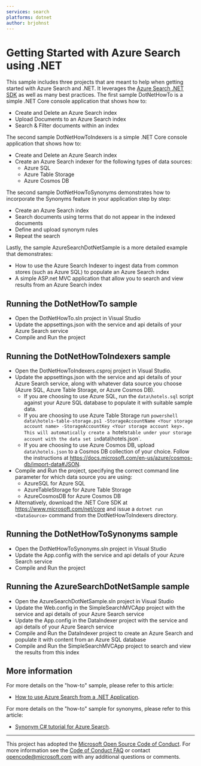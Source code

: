 ```yaml
---
services: search
platforms: dotnet
author: brjohnst
---
```


# Getting Started with Azure Search using .NET

This sample includes three projects that are meant to help when getting started with Azure Search and .NET.  It leverages the [Azure Search .NET SDK](https://aka.ms/search-sdk) as well as many best practices. The first sample DotNetHowTo is a simple .NET Core console application that shows how to:

* Create and Delete an Azure Search index
* Upload Documents to an Azure Search index
* Search & Filter documents within an index

The second sample DotNetHowToIndexers is a simple .NET Core console application that shows how to:

* Create and Delete an Azure Search index
* Create an Azure Search indexer for the following types of data sources:
  * Azure SQL
  * Azure Table Storage
  * Azure Cosmos DB

The second sample DotNetHowToSynonyms demonstrates how to incorporate the Synonyms feature in your application step by step:

* Create an Azure Search index
* Search documents using terms that do not appear in the indexed documents
* Define and upload synonym rules
* Repeat the search

Lastly, the sample AzureSearchDotNetSample is a more detailed example that demonstrates:

* How to use the Azure Search Indexer to ingest data from common stores (such as Azure SQL) to populate an Azure Search index
* A simple ASP.net MVC application that allow you to search and view results from an Azure Search index

## Running the DotNetHowTo sample

* Open the DotNetHowTo.sln project in Visual Studio
* Update the appsettings.json with the service and api details of your Azure Search service
* Compile and Run the project

## Running the DotNetHowToIndexers sample

* Open the DotNetHowToIndexers.csproj project in Visual Studio.
* Update the appsettings.json with the service and api details of your Azure Search service,
  along with whatever data source you choose (Azure SQL, Azure Table Storage, or Azure Cosmos DB).
  * If you are choosing to use Azure SQL, run the `data\hotels.sql` script against your Azure SQL database
    to populate it with suitable sample data.
  * If you are choosing to use Azure Table Storage run `powershell data\hotels-table-storage.ps1 -StorageAccountName <Your storage account name> -StorageAccountKey <Your storage account key>.
    This will automatically create a `hotels` table under your storage account with the data set in `data\hotels.json`.
  * If you are choosing to use Azure Cosmos DB, upload `data\hotels.json` to a Cosmos DB collection of your choice.
    Follow the instructions at https://docs.microsoft.com/en-us/azure/cosmos-db/import-data#JSON.
* Compile and Run the project, specifying the correct command line parameter for which data source you are using:
  * AzureSQL for Azure SQL
  * AzureTableStorage for Azure Table Storage
  * AzureCosmosDB for Azure Cosmos DB
* Alternatively, download the .NET Core SDK at https://www.microsoft.com/net/core and
  issue a `dotnet run <DataSource>` command from the DotNetHowToIndexers directory.

## Running the DotNetHowToSynonyms sample

* Open the DotNetHowToSynonyms.sln project in Visual Studio
* Update the App.config with the service and api details of your Azure Search service
* Compile and Run the project

## Running the AzureSearchDotNetSample sample

* Open the AzureSearchDotNetSample.sln project in Visual Studio
* Update the Web.config in the SimpleSearchMVCApp project with the service and api details of your Azure Search service
* Update the App.config in the DataIndexer project with the service and api details of your Azure Search service
* Compile and Run the DataIndexer project to create an Azure Search and populate it with content from an Azure SQL database
* Compile and Run the SimpleSearchMVCApp project to search and view the results from this index

## More information

For more details on the "how-to" sample, please refer to this article:

  - [How to use Azure Search from a .NET Application](https://docs.microsoft.com/azure/search/search-howto-dotnet-sdk).

For more details on the "how-to" sample for synonyms, please refer to this article:

  - [Synonym C# tutorial for Azure Search](https://aka.ms/azsdotnetsynonyms).

---

This project has adopted the [Microsoft Open Source Code of Conduct](https://opensource.microsoft.com/codeofconduct/). For more information see the [Code of Conduct FAQ](https://opensource.microsoft.com/codeofconduct/faq/) or contact [opencode@microsoft.com](mailto:opencode@microsoft.com) with any additional questions or comments.
